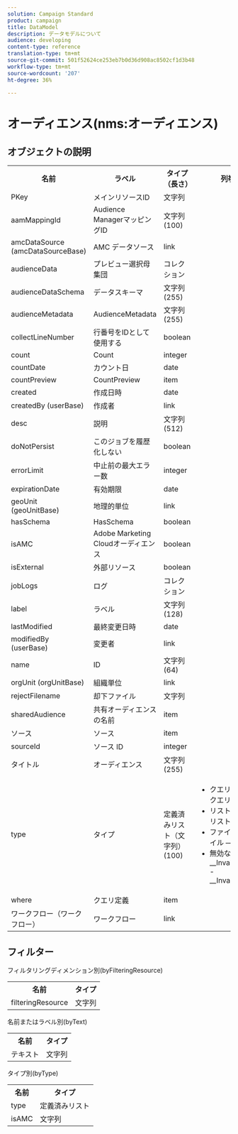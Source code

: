 ```yaml
---
solution: Campaign Standard
product: campaign
title: DataModel
description: データモデルについて
audience: developing
content-type: reference
translation-type: tm+mt
source-git-commit: 501f52624ce253eb7b0d36d908ac8502cf1d3b48
workflow-type: tm+mt
source-wordcount: '207'
ht-degree: 36%

---
```



# オーディエンス(nms:オーディエンス)

## オブジェクトの説明

<table>
               <tr>
                  <th>名前</th>
                  <th>ラベル</th>
                  <th>タイプ（長さ）</th>
                  <th>列挙値</th>
               </tr>
               <tr>
                  <td>PKey</td>
                  <td>メインリソースID</td>
                  <td>文字列 </td>
                  <td> </td>
               </tr>
               <tr>
                  <td>aamMappingId</td>
                  <td>Audience ManagerマッピングID</td>
                  <td>文字列(100)</td>
                  <td> </td>
               </tr>
               <tr>
                  <td>amcDataSource (amcDataSourceBase)</td>
                  <td>AMC データソース</td>
                  <td>link </td>
                  <td> </td>
               </tr>
               <tr>
                  <td>audienceData</td>
                  <td>プレビュー選択母集団</td>
                  <td>コレクション </td>
                  <td> </td>
               </tr>
               <tr>
                  <td>audienceDataSchema</td>
                  <td>データスキーマ</td>
                  <td>文字列(255)</td>
                  <td> </td>
               </tr>
               <tr>
                  <td>audienceMetadata</td>
                  <td>AudienceMetadata</td>
                  <td>文字列(255)</td>
                  <td> </td>
               </tr>
               <tr>
                  <td>collectLineNumber</td>
                  <td>行番号をIDとして使用する</td>
                  <td>boolean </td>
                  <td> </td>
               </tr>
               <tr>
                  <td>count</td>
                  <td>Count</td>
                  <td>integer </td>
                  <td> </td>
               </tr>
               <tr>
                  <td>countDate</td>
                  <td>カウント日</td>
                  <td>date </td>
                  <td> </td>
               </tr>
               <tr>
                  <td>countPreview</td>
                  <td>CountPreview</td>
                  <td>item </td>
                  <td> </td>
               </tr>
               <tr>
                  <td>created</td>
                  <td>作成日時</td>
                  <td>date </td>
                  <td> </td>
               </tr>
               <tr>
                  <td>createdBy (userBase)</td>
                  <td>作成者</td>
                  <td>link </td>
                  <td> </td>
               </tr>
               <tr>
                  <td>desc</td>
                  <td>説明</td>
                  <td>文字列(512)</td>
                  <td> </td>
               </tr>
               <tr>
                  <td>doNotPersist</td>
                  <td>このジョブを履歴化しない</td>
                  <td>boolean </td>
                  <td> </td>
               </tr>
               <tr>
                  <td>errorLimit</td>
                  <td>中止前の最大エラー数</td>
                  <td>integer </td>
                  <td> </td>
               </tr>
               <tr>
                  <td>expirationDate</td>
                  <td>有効期限</td>
                  <td>date </td>
                  <td> </td>
               </tr>
               <tr>
                  <td>geoUnit (geoUnitBase)</td>
                  <td>地理的単位</td>
                  <td>link </td>
                  <td> </td>
               </tr>
               <tr>
                  <td>hasSchema</td>
                  <td>HasSchema</td>
                  <td>boolean </td>
                  <td> </td>
               </tr>
               <tr>
                  <td>isAMC</td>
                  <td>Adobe Marketing Cloudオーディエンス</td>
                  <td>boolean </td>
                  <td> </td>
               </tr>
               <tr>
                  <td>isExternal</td>
                  <td>外部リソース</td>
                  <td>boolean </td>
                  <td> </td>
               </tr>
               <tr>
                  <td>jobLogs</td>
                  <td>ログ</td>
                  <td>コレクション </td>
                  <td> </td>
               </tr>
               <tr>
                  <td>label</td>
                  <td>ラベル</td>
                  <td>文字列(128)</td>
                  <td> </td>
               </tr>
               <tr>
                  <td>lastModified</td>
                  <td>最終変更日時</td>
                  <td>date </td>
                  <td> </td>
               </tr>
               <tr>
                  <td>modifiedBy (userBase)</td>
                  <td>変更者</td>
                  <td>link </td>
                  <td> </td>
               </tr>
               <tr>
                  <td>name</td>
                  <td>ID</td>
                  <td>文字列(64)</td>
                  <td> </td>
               </tr>
               <tr>
                  <td>orgUnit (orgUnitBase)</td>
                  <td>組織単位</td>
                  <td>link </td>
                  <td> </td>
               </tr>
               <tr>
                  <td>rejectFilename</td>
                  <td>却下ファイル</td>
                  <td>文字列 </td>
                  <td> </td>
               </tr>
               <tr>
                  <td>sharedAudience</td>
                  <td>共有オーディエンスの名前</td>
                  <td>item </td>
                  <td> </td>
               </tr>
               <tr>
                  <td>ソース</td>
                  <td>ソース</td>
                  <td>item </td>
                  <td> </td>
               </tr>
               <tr>
                  <td>sourceId</td>
                  <td>ソース ID</td>
                  <td>integer </td>
                  <td> </td>
               </tr>
               <tr>
                  <td>タイトル</td>
                  <td>オーディエンス</td>
                  <td>文字列(255)</td>
                  <td> </td>
               </tr>
               <tr>
                  <td>type</td>
                  <td>タイプ</td>
                  <td>定義済みリスト（文字列） (100)</td>
                  <td>
                     <ul>
                        <li>クエリ-クエリ-クエリ</li>
                        <li>リスト-リスト-リスト</li>
                        <li>ファイル — ファイル — ファイル</li>
                        <li>無効な値 — __Invalid_value__ - __Invalid_value__</li>
                     </ul>
                  </td>
               </tr>
               <tr>
                  <td>where</td>
                  <td>クエリ定義</td>
                  <td>item </td>
                  <td> </td>
               </tr>
               <tr>
                  <td>ワークフロー（ワークフロー）</td>
                  <td>ワークフロー</td>
                  <td>link </td>
                  <td> </td>
               </tr>
            </table>

## フィルター

フィルタリングディメンション別(byFilteringResource)

<table>
    <tr>
    <th>名前</th>
    <th>タイプ</th>
    </tr>
    <tr>
    <td>filteringResource</td>
    <td>文字列</td>
    </tr>
</table>

名前またはラベル別(byText)

<table>
    <tr>
    <th>名前</th>
    <th>タイプ</th>
    </tr>
    <tr>
    <td>テキスト</td>
    <td>文字列</td>
    </tr>
</table>

タイプ別(byType)

<table>
    <tr>
    <th>名前</th>
    <th>タイプ</th>
    </tr>
    <tr>
    <td>type</td>
    <td>定義済みリスト</td>
    </tr>
    <tr>
    <td>isAMC</td>
    <td>文字列</td>
    </tr>
</table>